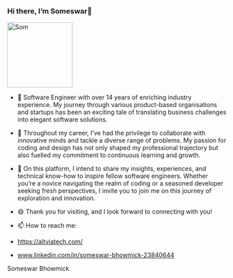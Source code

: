 ### Hi there, I’m Someswar👋

<picture>
 <source media="(prefers-color-scheme: dark)" srcset="https://github.com/someswar07/someswar07/blob/main/images/Prof_pic_new.jpeg" width="150" height="150">
 <source media="(prefers-color-scheme: light)" srcset="https://github.com/someswar07/someswar07/blob/main/images/Prof_pic_new.jpeg" width="150" height="150">
 <img alt="Som" src="https://github.com/someswar07/someswar07/blob/main/images/Prof_pic_new.jpeg" width="150" height="150">
</picture>

<!--
**someswar07/someswar07** is a ✨ _special_ ✨ repository because its `README.md` (this file) appears on your GitHub profile.

Here are some ideas to get you started:

- 🔭 I’m currently working on ...
- 🌱 I’m currently learning ...
- 👯 I’m looking to collaborate on ...
- 🤔 I’m looking for help with ...
- 💬 Ask me about ...
- 📫 How to reach me: ...
- 😄 Pronouns: ...
- ⚡ Fun fact: ...
-->
- 🔭 Software Engineer with over 14 years of enriching industry experience. My journey through various product-based organisations and startups has been an exciting tale of translating business challenges into elegant software solutions.

- 👯 Throughout my career, I’ve had the privilege to collaborate with innovative minds and tackle a diverse range of problems. My passion for coding and design has not only shaped my professional trajectory but also fuelled my commitment to continuous learning and growth.

- 💬 On this platform, I intend to share my insights, experiences, and technical know-how to inspire fellow software engineers. Whether you’re a novice navigating the realm of coding or a seasoned developer seeking fresh perspectives, I invite you to join me on this journey of exploration and innovation.

- 😄 Thank you for visiting, and I look forward to connecting with you!


- 📫 How to reach me:
- https://altviatech.com/
- www.linkedin.com/in/someswar-bhowmick-23840644

Someswar Bhowmick


